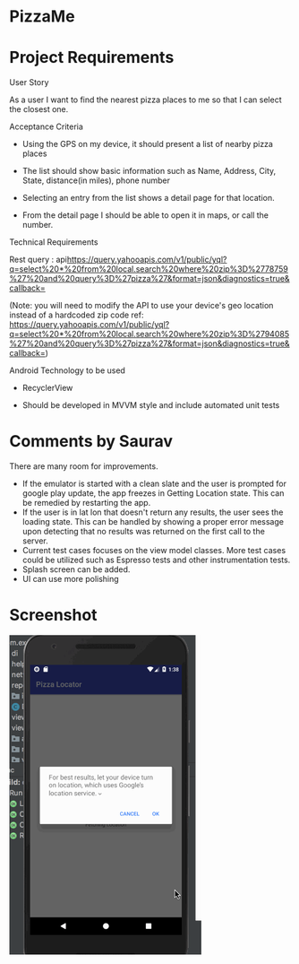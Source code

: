 # PizzaMe
# Project Requirements
User Story

 As a user I want to find the nearest pizza places to me so that I can select the closest one.

 Acceptance Criteria

 *   Using the GPS on my device, it should present a list of nearby pizza places

*   The list should show basic information such as Name, Address, City, State, distance(in miles), phone number

*   Selecting an entry from the list shows a detail page for that location.

*   From the detail page I should be able to open it in maps, or call the number.

 Technical Requirements

 Rest query : api<https://query.yahooapis.com/v1/public/yql?q=select%20*%20from%20local.search%20where%20zip%3D%2778759%27%20and%20query%3D%27pizza%27&format=json&diagnostics=true&callback=>

 (Note: you will need to modify the API to use your device's geo location instead of a hardcoded zip code ref: https://query.yahooapis.com/v1/public/yql?q=select%20*%20from%20local.search%20where%20zip%3D%2794085%27%20and%20query%3D%27pizza%27&format=json&diagnostics=true&callback=)

Android Technology to be used

*   RecyclerView

*   Should be developed in MVVM style and include automated unit tests


# Comments by Saurav
There are many room for improvements. 
- If the emulator is started with a clean slate and the user is prompted for google play update, the app freezes in Getting Location state. This can be remedied by restarting the app.
- If the user is in lat lon that doesn't return any results, the user sees the loading state. This can be handled by showing a proper error message upon detecting that no results was returned on the first call to the server.
- Current test cases focuses on the view model classes. More test cases could be utilized such as Espresso tests and other instrumentation tests.
- Splash screen can be added.
- UI can use more polishing

# Screenshot
![alt text](https://github.com/sauravrp/PizzaMe/blob/master/screenshots/pizzame.gif)


